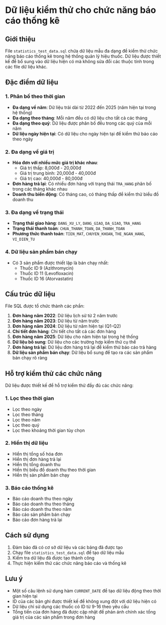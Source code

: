 # Dữ liệu kiểm thử cho chức năng báo cáo thống kê

## Giới thiệu

File `statistics_test_data.sql` chứa dữ liệu mẫu đa dạng để kiểm thử chức năng báo cáo thống kê trong hệ thống quản lý hiệu thuốc. Dữ liệu được thiết kế để bổ sung vào dữ liệu hiện có mà không sửa đổi các thuộc tính trong các file dữ liệu khác.

## Đặc điểm dữ liệu

### 1. Phân bố theo thời gian
- **Đa dạng về năm**: Dữ liệu trải dài từ 2022 đến 2025 (năm hiện tại trong hệ thống)
- **Đa dạng theo tháng**: Mỗi năm đều có dữ liệu cho tất cả các tháng
- **Đa dạng theo quý**: Dữ liệu được phân bố đều trong các quý của mỗi năm
- **Dữ liệu ngày hiện tại**: Có dữ liệu cho ngày hiện tại để kiểm thử báo cáo theo ngày

### 2. Đa dạng về giá trị
- **Hóa đơn với nhiều mức giá trị khác nhau**:
  - Giá trị thấp: 8,000đ - 20,000đ
  - Giá trị trung bình: 20,000đ - 40,000đ
  - Giá trị cao: 40,000đ - 80,000đ
- **Đơn hàng trả lại**: Có nhiều đơn hàng với trạng thái `TRA_HANG` phân bố trong các tháng khác nhau
- **Doanh thu biến động**: Có tháng cao, có tháng thấp để kiểm thử biểu đồ doanh thu

### 3. Đa dạng về trạng thái
- **Trạng thái giao hàng**: `DANG_XU_LY`, `DANG_GIAO`, `DA_GIAO`, `TRA_HANG`
- **Trạng thái thanh toán**: `CHUA_THANH_TOAN`, `DA_THANH_TOAN`
- **Phương thức thanh toán**: `TIEN_MAT`, `CHUYEN_KHOAN`, `THE_NGAN_HANG`, `VI_DIEN_TU`

### 4. Dữ liệu sản phẩm bán chạy
- Có 3 sản phẩm được thiết lập là bán chạy nhất:
  - Thuốc ID 9 (Azithromycin)
  - Thuốc ID 11 (Levofloxacin)
  - Thuốc ID 16 (Atorvastatin)

## Cấu trúc dữ liệu

File SQL được tổ chức thành các phần:

1. **Đơn hàng năm 2022**: Dữ liệu lịch sử từ 2 năm trước
2. **Đơn hàng năm 2023**: Dữ liệu từ năm trước
3. **Đơn hàng năm 2024**: Dữ liệu từ năm hiện tại (Q1-Q2)
4. **Chi tiết đơn hàng**: Chi tiết cho tất cả các đơn hàng
5. **Đơn hàng năm 2025**: Dữ liệu cho năm hiện tại trong hệ thống
6. **Dữ liệu bổ sung**: Dữ liệu cho các trường hợp kiểm thử cụ thể
7. **Đơn hàng trả lại**: Dữ liệu đơn hàng trả lại để kiểm thử báo cáo trả hàng
8. **Dữ liệu sản phẩm bán chạy**: Dữ liệu bổ sung để tạo ra các sản phẩm bán chạy rõ ràng

## Hỗ trợ kiểm thử các chức năng

Dữ liệu được thiết kế để hỗ trợ kiểm thử đầy đủ các chức năng:

### 1. Lọc theo thời gian
- Lọc theo ngày
- Lọc theo tháng
- Lọc theo năm
- Lọc theo quý
- Lọc theo khoảng thời gian tùy chọn

### 2. Hiển thị dữ liệu
- Hiển thị tổng số hóa đơn
- Hiển thị đơn hàng trả lại
- Hiển thị tổng doanh thu
- Hiển thị biểu đồ doanh thu theo thời gian
- Hiển thị sản phẩm bán chạy

### 3. Báo cáo thống kê
- Báo cáo doanh thu theo ngày
- Báo cáo doanh thu theo tháng
- Báo cáo doanh thu theo năm
- Báo cáo sản phẩm bán chạy
- Báo cáo đơn hàng trả lại

## Cách sử dụng

1. Đảm bảo đã có cơ sở dữ liệu và các bảng đã được tạo
2. Chạy file `statistics_test_data.sql` để tạo dữ liệu mẫu
3. Kiểm tra dữ liệu đã được tạo thành công
4. Thực hiện kiểm thử các chức năng báo cáo và thống kê

## Lưu ý

- Một số câu lệnh sử dụng hàm `CURRENT_DATE` để tạo dữ liệu động theo thời gian hiện tại
- ID của các bản ghi được thiết kế để không xung đột với dữ liệu hiện có
- Dữ liệu chỉ sử dụng các thuốc có ID từ 9-16 theo yêu cầu
- Tổng tiền của đơn hàng đã được cập nhật để phản ánh chính xác tổng giá trị của các sản phẩm trong đơn hàng
